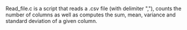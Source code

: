 Read_file.c is a script that reads a .csv file (with delimiter ","), counts the number of columns as well as computes the sum, mean, variance and standard deviation of a given column. 
